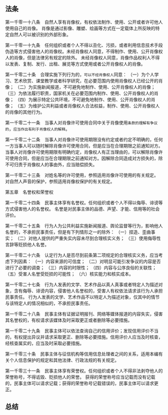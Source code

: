 ## 法条
第一千零一十八条　自然人享有肖像权，有权依法制作、使用、公开或者许可他人使用自己的肖像。
肖像是通过影像、雕塑、绘画等方式在一定载体上所反映的特定自然人可以被识别的外部形象。

第一千零一十九条　任何组织或者个人不得以丑化、污损，或者利用信息技术手段伪造等方式侵害他人的肖像权。未经肖像权人同意，不得制作、使用、公开肖像权人的肖像，但是法律另有规定的除外。
未经肖像权人同意，肖像作品权利人不得以发表、复制、发行、出租、展览等方式使用或者公开肖像权人的肖像。

第一千零二十条　合理实施下列行为的，`可以不经肖像权人`同意：
（一）为个人学习、艺术欣赏、课堂教学或者科学研究，在必要范围内使用肖像权人已经公开的肖像；
（二）为实施新闻报道，不可避免地制作、使用、公开肖像权人的肖像；
（三）为依法履行职责，国家机关在必要范围内制作、使用、公开肖像权人的肖像；
（四）为展示特定公共环境，不可避免地制作、使用、公开肖像权人的肖像；
（五）为维护公共利益或者肖像权人合法权益，制作、使用、公开肖像权人的肖像的其他行为。

第一千零二十一条　当事人对肖像许可使用合同中关于肖像使用`条款的理解有争议的`，`应当作出有利于肖像权人的解释`。

第一千零二十二条　当事人对肖像许可使用期限没有约定或者约定不明确的，任何一方当事人可以随时解除肖像许可使用合同，但是应当在合理期限之前通知对方。
当事人对肖像许可使用期限有明确约定，肖像权人有正当理由的，可以解除肖像许可使用合同，但是应当在合理期限之前通知对方。因解除合同造成对方损失的，除不可归责于肖像权人的事由外，应当赔偿损失。

第一千零二十三条　对姓名等的许可使用，参照适用肖像许可使用的有关规定。
对自然人声音的保护，参照适用肖像权保护的有关规定。

第五章　名誉权和荣誉权

第一千零二十四条　民事主体享有名誉权。任何组织或者个人不得以侮辱、诽谤等方式侵害他人的名誉权。
名誉是对民事主体的品德、声望、才能、信用等的社会评价。

第一千零二十五条　行为人为公共利益实施新闻报道、舆论监督等行为，影响他人名誉的，不承担民事责任，但是有下列情形之一的除外：
（一）捏造、歪曲事实；
（二）对他人提供的严重失实内容未尽到合理核实义务；
（三）使用侮辱性言辞等贬损他人名誉。

第一千零二十六条　认定行为人是否尽到前条第二项规定的合理核实义务，应当考虑下列因素：
（一）内容来源的可信度；
（二）对明显可能引发争议的内容是否进行了必要的调查；
（三）内容的时限性；
（四）内容与公序良俗的关联性；
（五）受害人名誉受贬损的可能性；
（六）核实能力和核实成本。

第一千零二十七条　行为人发表的文学、艺术作品以真人真事或者特定人为描述对象，含有侮辱、诽谤内容，侵害他人名誉权的，受害人有权依法请求该行为人承担民事责任。
行为人发表的文学、艺术作品不以特定人为描述对象，仅其中的情节与该特定人的情况相似的，不承担民事责任。

第一千零二十八条　民事主体有证据证明报刊、网络等媒体报道的内容失实，侵害其名誉权的，有权请求该媒体及时采取更正或者删除等必要措施。

第一千零二十九条　民事主体可以依法查询自己的信用评价；发现信用评价不当的，有权提出异议并请求采取更正、删除等必要措施。信用评价人应当及时核查，经核查属实的，应当及时采取必要措施。

第一千零三十条　民事主体与征信机构等信用信息处理者之间的关系，适用本编有关个人信息保护的规定和其他法律、行政法规的有关规定。

第一千零三十一条　民事主体享有荣誉权。任何组织或者个人不得非法剥夺他人的荣誉称号，不得诋毁、贬损他人的荣誉。
获得的荣誉称号应当记载而没有记载的，民事主体可以请求记载；获得的荣誉称号记载错误的，民事主体可以请求更正。

## 总结
